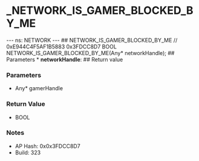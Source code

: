 # _NETWORK_IS_GAMER_BLOCKED_BY_ME

--- ns: NETWORK --- ## NETWORK_IS_GAMER_BLOCKED_BY_ME  // 0xE944C4F5AF1B5883 0x3FDCC8D7 BOOL NETWORK_IS_GAMER_BLOCKED_BY_ME(Any* networkHandle);   ## Parameters * **networkHandle**:  ## Return value

### Parameters
* Any* gamerHandle

### Return Value
* BOOL

### Notes
* AP Hash: 0x0x3FDCC8D7
* Build: 323

